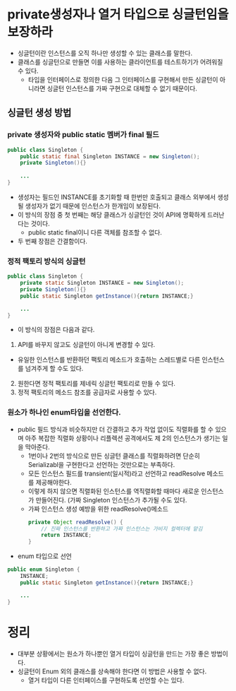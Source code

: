 # private생성자나 열거 타입으로 싱글턴임을 보장하라
- 싱글턴이란 인스턴스를 오직 하나만 생성할 수 있는 클래스를 말한다.
- 클래스를 싱글턴으로 만들면 이를 사용하는 클라이언트를 테스트하기가 어려워질 수 있다.
  - 타입을 인터페이스로 정의한 다음 그 인터페이스를 구현해서 만든 싱글턴이 아니라면 싱글턴 인스턴스를 가짜 구현으로 대체할 수 없기 때문이다.
## 싱글턴 생성 방법
### private 생성자와 public static 멤버가 final 필드
``` java
public class Singleton {
    public static final Singleton INSTANCE = new Singleton();
    private Singleton(){}
    
    ...
}
```
- 생성자는 필드인 INSTANCE를 초기화할 때 한번만 호출되고 클래스 외부에서 생성될 생성자가 없기 때문에 인스턴스가 한개임이 보장된다.
- 이 방식의 장점 중 첫 번째는 해당 클래스가 싱글턴인 것이 API에 명확하게 드러난다는 것이다.
  - public static final이니 다른 객체를 참조할 수 없다.
- 두 번째 장점은 간결함이다.
### 정적 팩토리 방식의 싱글턴
``` java
public class Singleton {
    private static Singleton INSTANCE = new Singleton();
    private Singleton(){}
    public static Singleton getInstance(){return INSTANCE;}

    ...
}
```
- 이 방식의 장점은 다음과 같다.
1. API를 바꾸지 않고도 싱글턴이 아니게 변경할 수 있다.
  - 유일한 인스턴스를 반환하던 팩토리 메소드가 호출하는 스레드별로 다른 인스턴스를 넘겨주게 할 수도 있다.
2. 원한다면 정적 팩토리를 제네릭 싱글턴 팩토리로 만들 수 있다.
3. 정적 팩토리의 메소드 참조를 공급자로 사용할 수 있다.
### 원소가 하나인 enum타입을 선언한다.
- public 필드 방식과 비슷하지만 더 간결하고 추가 작업 없이도 직렬화를 할 수 있으며 아주 복잡한 직렬화 상황이나 리플렉션 공격에서도 제 2의 인스턴스가 생기는 일을 막아준다.
  - 1번이나 2번의 방식으로 만든 싱글턴 클래스를 직렬화하려면 단순히 Serializabl을 구현한다고 선언하는 것만으로는 부족하다.
  - 모든 인스턴스 필드를 transient(일시적)라고 선언하고 readResolve 메소드를 제공해야한다.
  - 이렇게 하지 않으면 직렬화된 인스턴스를 역직렬화할 때마다 새로운 인스턴스가 만들어진다. (가짜 Singleton 인스턴스가 추가될 수도 있다.
  - 가짜 인스턴스 생성 예방을 위한 readResolve()메소드
    ```java
    private Object readResolve() {
        // 진짜 인스턴스를 반환하고 가짜 인스턴스는 가비지 컬렉터에 맡김
        return INSTANCE;
    }
    ```
- enum 타입으로 선언
``` java
public enum Singleton {
    INSTANCE;
    public static Singleton getInstance(){return INSTANCE;}

    ...
}
```
# 정리
- 대부분 상황에서는 원소가 하나뿐인 열거 타입이 싱글턴을 만드는 가장 좋은 방법이다.
- 싱글턴이 Enum 외의 클래스를 상속해야 한다면 이 방법은 사용할 수 없다.
  - 열거 타입이 다른 인터페이스를 구현하도록 선언할 수는 있다.

